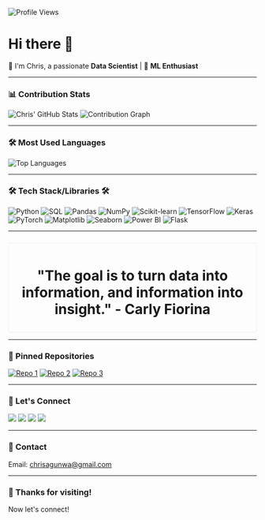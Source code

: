 ![Profile Views](https://komarev.com/ghpvc/?username=chrisagunwa&color=blue)

# Hi there 👋  
👋 I'm Chris, a passionate **Data Scientist** | 🤖 **ML Enthusiast**

---

### 📊 Contribution Stats
![Chris' GitHub Stats](https://github-readme-stats.vercel.app/api?username=chrisagunwa&show_icons=true&theme=radical)
![Contribution Graph](https://github-readme-streak-stats.herokuapp.com/?user=chrisagunwa&theme=radical)

---

### 🛠️ Most Used Languages
![Top Languages](https://github-readme-stats.vercel.app/api/top-langs/?username=chrisagunwa&layout=compact&theme=radical)

---

### 🛠️ Tech Stack/Libraries 🛠️
![Python](https://img.shields.io/badge/Python-3776AB?style=flat&logo=python&logoColor=white)
![SQL](https://img.shields.io/badge/SQL-4479A1?style=flat&logo=postgresql&logoColor=white)
![Pandas](https://img.shields.io/badge/Pandas-150458?style=flat&logo=pandas&logoColor=white)
![NumPy](https://img.shields.io/badge/NumPy-013243?style=flat&logo=numpy&logoColor=white)
![Scikit-learn](https://img.shields.io/badge/scikit--learn-F7931E?style=flat&logo=scikit-learn&logoColor=white)
![TensorFlow](https://img.shields.io/badge/TensorFlow-FF6F20?style=flat&logo=tensorflow&logoColor=white)
![Keras](https://img.shields.io/badge/Keras-D00000?style=flat&logo=keras&logoColor=white)
![PyTorch](https://img.shields.io/badge/PyTorch-EE4C2C?style=flat&logo=pytorch&logoColor=white)
![Matplotlib](https://img.shields.io/badge/Matplotlib-003B57?style=flat&logo=matplotlib&logoColor=white)
![Seaborn](https://img.shields.io/badge/Seaborn-30A9DE?style=flat&logo=seaborn&logoColor=white)
![Power BI](https://img.shields.io/badge/Power_BI-F2C94C?style=flat&logo=powerbi&logoColor=black)
![Flask](https://img.shields.io/badge/Flask-000000?style=flat&logo=flask&logoColor=white)

---

###

<div align="center">
    <div style="border: 1px solid #eee; padding: 10px; border-radius: 5px;">
       <h1>"The goal is to turn data into information, and information into insight." - Carly Fiorina</h1>
    </div>
</div>

---

### 📂 Pinned Repositories
[![Repo 1](https://github-readme-stats.vercel.app/api/pin/?username=chrisagunwa&repo=repo1)](https://github.com/chrisagunwa/repo1)  <!-- Replace with your repo -->
[![Repo 2](https://github-readme-stats.vercel.app/api/pin/?username=chrisagunwa&repo=repo2)](https://github.com/chrisagunwa/repo2)  <!-- Replace with your repo -->
[![Repo 3](https://github-readme-stats.vercel.app/api/pin/?username=chrisagunwa&repo=repo3)](https://github.com/chrisagunwa/repo3)  <!-- Replace with your repo -->

---

### 🔗 Let's Connect
<div>
  <a href="https://www.linkedin.com/in/christian-agunwa"><img src="https://img.icons8.com/ios-filled/50/000000/linkedin-circled.png"/></a>
  <a href="https://www.facebook.com/ejikemeagunwa"><img src="https://img.icons8.com/ios-filled/50/000000/facebook-new.png"/></a>
  <a href="https://x.com/KemeAgunwa"><img src="https://img.icons8.com/ios-filled/50/000000/twitter-circled.png"/></a>
  <a href="https://bit.ly/ejikemeuwa"><img src="https://img.icons8.com/ios-filled/50/000000/globe.png"/></a>
</div>

---

### 📧 Contact
Email: [chrisagunwa@gmail.com](mailto:chrisagunwa@gmail.com)

---

### 🙏 Thanks for visiting!
Now let's connect!
